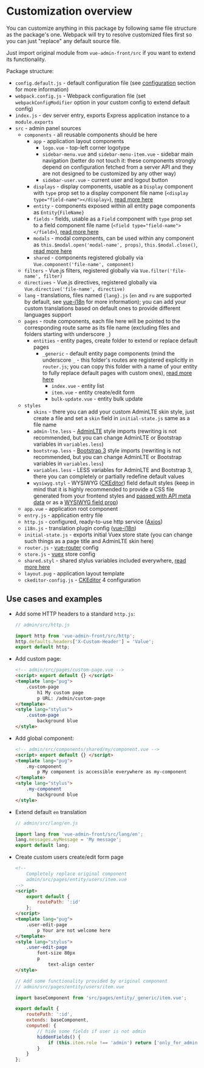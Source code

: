 # Customization overview

You can customize anything in this package by following same file structure as the package's one. Webpack will try to resolve customized files first so you can just "replace" any default source file.

Just import original module from `vue-admin-front/src` if you want to extend its functionality.

Package structure:

* `config.default.js` - default configuration file (see [configuration](/configuration.md) section for more information)
* `webpack.config.js` - Webpack configuration file (set `webpackConfigModifier` option in your custom config to extend default config)
* `index.js` - dev server entry, exports Express application instance to a `module.exports`
* `src` - admin panel sources
    * `components` - all reusable components should be here
    	* `app` - application layout components
    		* `logo.vue` - top-left corner logotype
    		* `sidebar-menu.vue` and `sidebar-menu-item.vue` - sidebar main navigation (better do not touch it: these components strongly depend on configuration fetched from a server API and they are not designed to be customized by any other way)
    		* `sidebar-user.vue` - current user and logout button
		* `displays` - display components, usable as a `Display` component with `type` prop set to a display component file name (`<display type="field-name"></display>`), [read more here](custom-displays.md)
        * `entity` - components exposed within all entity page components as `Entity{FileName}`
        * `fields` - fields, usable as a `Field` component with `type` prop set to a field component file name (`<field type="field-name"></field>`), [read more here](custom-fields.md)
        * `modals` - modal components, can be used within any component as `this.$modal.open('modal-name', props)`, `this.$modal.close()`, [read more here](custom-modal-windows.md)
        * `shared` - components registered globally via `Vue.component('file-name', component)`
    * `filters` - Vue.js filters, registered globally via `Vue.filter('file-name', filter)`
    * `directives` - Vue.js directives, registered globally via `Vue.directive('file-name', directive)`
    * `lang` - translations, files named `{lang}.js` (`en` and `ru` are supported by default, see [vue-i18n](https://github.com/kazupon/vue-i18n) for more information); you can add your custom translations based on default ones to provide different languages support
    * `pages` - route components, each file here will be pointed to the corresponding route same as its file name (excluding files and folders starting with underscore `_`)
        * `entities` - entity pages, create folder to extend or replace default pages
            * `_generic` - default entity page components (mind the underscore `_` - this folder's routes are registered explicitly in `router.js`; you can copy this folder with a name of your entity to fully replace default pages with custom ones), [read more here](extending-entity-pages.md)
                * `index.vue` - entity list
                * `item.vue` - entity create/edit form
                * `bulk-update.vue` - entity bulk update
	* `styles`
		* `skins` - there you can add your custom AdminLTE skin style, just create a file and set a `skin` field in `initial-state.js` same as a file name
		* `admin-lte.less` - [AdminLTE](https://adminlte.io) style imports (rewriting is not recommended, but you can change AdminLTE or Bootstrap variables in `variables.less`)
		* `bootstrap.less` - [Bootstrap 3](https://getbootstrap.com/docs/3.3/) style imports (rewriting is not recommended, but you can change AdminLTE or Bootstrap variables in `variables.less`)
		* `variables.less` - LESS variables for AdminLTE and Bootstrap 3, there you can completely or partially redefine default values
		* `wysiwyg.styl` - WYSIWYG ([CKEditor](https://ckeditor.com/)) field default styles (keep in mind that it is highly recommended to provide a CSS file generated from your frontend styles and [passed with API meta data](/server-api-prerequisities.md) or as a [WYSIWYG field prop](/fields.md#wysiwyg))
    * `app.vue` - application root component
    * `entry.js` - application entry file
    * `http.js` - configured, ready-to-use http service ([Axios](https://github.com/axios/axios))
    * `i18n.js` - translation plugin config ([vue-i18n](https://github.com/kazupon/vue-i18n))
    * `initial-state.js` - exports initial Vuex store state (you can change such things as a page title and AdminLTE skin here)
    * `router.js` - [vue-router](https://github.com/vuejs/vue-router) config
    * `store.js` - [vuex](https://github.com/vuejs/vuex) store config
    * `shared.styl` - shared stylus variables included everywhere, [read more here](global-style-variables.md)
    * `layout.pug` - application layout template
    * `ckeditor-config.js` - [CKEditor](https://ckeditor.com/) 4 configuration

## Use cases and examples

* Add some HTTP headers to a standard `http.js`:
    ```javascript
    // admin/src/http.js
    
    import http from 'vue-admin-front/src/http';
    http.defaults.headers['X-Custom-Header'] = 'Value';
    export default http;
    ```
* Add custom page:
    ```html
    <!-- admin/src/pages/custom-page.vue -->
    <script> export default {} </script>
    <template lang="pug">
        .custom-page
            h1 My custom page
            p URL: /admin/custom-page
    </template>
    <style lang="stylus">
        .custom-page
            background blue
    </style>
    ```
* Add global component:
    ```html
    <!-- admin/src/components/shared/my/component.vue -->
    <script> export default {} </script>
    <template lang="pug">
        .my-component
            p My component is accessible everywhere as my-component
    </template>
    <style lang="stylus">
        .my-component
            background blue
    </style>
    ```
* Extend default `en` translation
    ```javascript
    // admin/src/lang/en.js
    
    import lang from 'vue-admin-front/src/lang/en';
    lang.messages.myMessage = 'My message';
    export default lang;
    ```
* Create custom users create/edit form page
    ```html
    <!--
        Completely replace original component
        admin/src/pages/entity/users/item.vue
    -->
    <script>
        export default {
            routePath: ':id'
        };
    </script>
    <template lang="pug">
        .user-edit-page
            p Your are not welcome here
    </template>
    <style lang="stylus">
        .user-edit-page
            font-size 80px
            p
                text-align center
    </style>    
    ```
    
    ```javascript
    // Add some functionality provided by original component
    // admin/src/pages/entity/users/item.vue
    
    import baseComponent from 'src/pages/entity/_generic/item.vue';
    
    export default {
        routePath: ':id',
        extends: baseComponent,
        computed: {
            // hide some fields if user is not admin
            hiddenFields() {
                if (this.item.role !== 'admin') return ['only_for_admin'];
            }
        }
    };
    ```